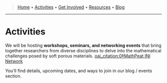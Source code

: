 <link rel="stylesheet" href="style.css">

> [Home](index.md) • [Activities](activities.md) • [Get Involved](get-involved.md) • [Resources](resources.md) • [Blog](blog/)
---


# Activities

We will be hosting **workshops, seminars, and networking events** that bring together researchers from diverse disciplines to delve into the mathematical challenges posed by soft porous materials.  [oai_citation:0‡MathPeat INI Network](https://mathpeatnetwork.wordpress.com/activities/?utm_source=chatgpt.com)

You’ll find details, upcoming dates, and ways to join in our blog / events section.